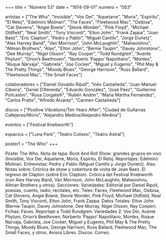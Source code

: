 +++
title = "Número 53"
date = "1974-09-01"
numero = "053"

artistas = ["The Who", "Invisible", "Vox Dei", "Aquelarre", "Moris", "Espíritu", "El Reloj", "Edelmiro Molinari", "The Faces", "Fleetwood Mac", "Osibisa", "Cat Stevens", "Angie Bowie", "Stevie Wonder", "Pink Floyd", "Michael Oldfield", "Neal Smith", "Tony Visconti", "Elton John", "Frank Zappa", "Joan Baez", "Eric Clapton", "Pedro y Pablo", "Miguel Cantilo", "Jorge Durietz", "Alex Harvey Band", "Van Morrison", "John McLaughlin", "Mahavishnu", "Allman Brothers", "Alas", "Elton John", "Bernie Taupin", "Davey Johnstone", "Dee Murray", "Nigel Olsson", "Ray Cooper", "Todd Rundgren", "Avante Phylum", "Orion’s Beethoven", "Norberto ‘Pappo’ Napolitano", "Montes", "Roque Narvaja", "Gabriela", "Joe Cocker", "Miguel y Eugenio", "Phil May & The Pretty Things", "Moody Blues", "George Harrison", "Russ Ballard", "Fleetwood Mac", "The Small Faces"]

colaboradores = ["Daniel Osvaldo Ripoll", "Inés Castañeda", "Juan Manuel Cibeira", "Daniel D’Almeida", "Eduardo González", "José Páez", "Guillermo Policastro", "Rosa Corgatelli", "Rubén Andón", "María Martha Fernández", "Carlos Pratto", "Alfredo Álvarez", "Carmen Castañeda"]

discos = ["Positive Vibrations/Ten Years After", "Ciudad de Guitarras Callejeras/Moris", "Alejandro Medina/Alejandro Medina"]

eventos = ["Festival Knebworth"]

espacios = ["Luna Park", "Teatro Coliseo", "Teatro Astral"]

poster1 = "The Who"
+++

Póster The Who. 
Nota de tapa: Rock And Roll Show: grandes grupos en vivo (Invisible, Vox Dei, Aquelarre, Moris, Espíritu, El Reloj. 
Reportajes:
Edelmiro Molinari.
Entrevistas:
Pedro y Pablo (Miguel Cantilo y Jorge Durietz). Alas.
Notas sobre:
Crónica de show y cobertura de visita de Joan Baez. 
El regreso de Clapton (sobre Eric Clapton). 
Crónica del Festival Knebworth (con Alex Harvey Band, Van Morrison, John McLaughlin, Mahavishnu, Allman Brothers y otros). 
Secciones:
Variedades: Editorial por Daniel Ripoll, poesías, cuento, radio, recitales, etc. 
Telex: Faces, Fleetwood Mac, Osibisa, Cat Stevens, Angie Bowie, Stevie Wonder, Pink Floyd, Michael Oldfield, Neal Smith, Tony Visconti, Elton John, Frank Zappa. 
Datos Totales: Elton John (Bernie Taupin, Davey Johnstone, Dee Murray, Nigel Olsson, Ray Cooper).
Fichas: Faces. Reportaje a Todd Rundgren. 
Variedades 2: Vox Dei, Avante Phylum, Orion’s Beethoven, Norberto ‘Pappo’ Napolitano, Montes, Roque Narvaja, Gabriela, Joe Cocker, Miguel y Eugenio, Phil May & The Pretty Things, Moody Blues, George Harrison, Russ Ballard, Fleetwood Mac, The Small Faces, y otros. 
Avisos Libres. Discos. Correo.
